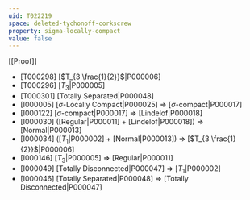 ```yaml
---
uid: T022219
space: deleted-tychonoff-corkscrew
property: sigma-locally-compact
value: false
---
```

[[Proof]]

* [T000298] [$T_{3 \frac{1}{2}}$|P000006]
* [T000296] [$T_3$|P000005]
* [T000301] [Totally Separated|P000048]
* [I000005] [$\sigma$-Locally Compact|P000025] => [$\sigma$-compact|P000017]
* [I000122] [$\sigma$-compact|P000017] => [Lindelof|P000018]
* [I000030] ([Regular|P000011] + [Lindelof|P000018]) => [Normal|P000013]
* [I000034] ([$T_1$|P000002] + [Normal|P000013]) => [$T_{3 \frac{1}{2}}$|P000006]
* [I000146] [$T_3$|P000005] => [Regular|P000011]
* [I000049] [Totally Disconnected|P000047] => [$T_1$|P000002]
* [I000046] [Totally Separated|P000048] => [Totally Disconnected|P000047]

